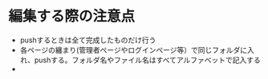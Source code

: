 # 編集する際の注意点
- pushするときは全て完成したものだけ行う
- 各ページの纏まり(管理者ページやログインページ等）で同じフォルダに入れ、pushする。フォルダ名やファイル名はすべてアルファベットで記入する
- 
